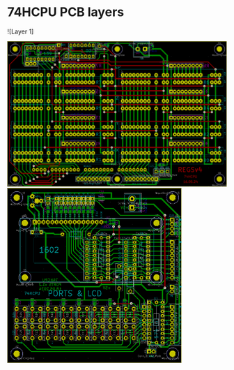 # 74HCPU PCB layers

![Layer 1]

<tr><td><img src="regs.png" width="600"/></td><td><img src="ports.png" width="400"/></td></tr>

